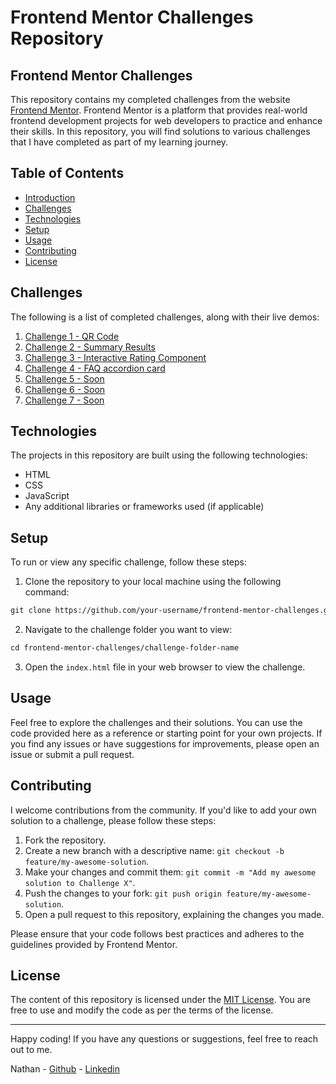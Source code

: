 # Frontend Mentor Challenges Repository

## Frontend Mentor Challenges

This repository contains my completed challenges from the website [Frontend Mentor](https://www.frontendmentor.io/). Frontend Mentor is a platform that provides real-world frontend development projects for web developers to practice and enhance their skills. In this repository, you will find solutions to various challenges that I have completed as part of my learning journey.

## Table of Contents

- [Introduction](#frontend-mentor-challenges-repository)
- [Challenges](#challenges)
- [Technologies](#technologies)
- [Setup](#setup)
- [Usage](#usage)
- [Contributing](#contributing)
- [License](#license)

## Challenges

The following is a list of completed challenges, along with their live demos:

1. [Challenge 1 - QR Code](https://github.com/n-kyu/frontendmentor-challenge/tree/main/qr-code-component-main)
2. [Challenge 2 - Summary Results](https://github.com/n-kyu/frontendmentor-challenge/tree/main/results-summary-component-main)
3. [Challenge 3 - Interactive Rating Component](https://github.com/n-kyu/frontendmentor-challenge/tree/main/interactive-rating-component-main)
4. [Challenge 4 - FAQ accordion card](https://github.com/n-kyu/frontendmentor-challenge/tree/main/faq-accordion-card-main)
5. [Challenge 5 - Soon](https://www.frontendmentor.io/challenges)
6. [Challenge 6 - Soon](https://www.frontendmentor.io/challenges)
7. [Challenge 7 - Soon](https://www.frontendmentor.io/challenges)

## Technologies

The projects in this repository are built using the following technologies:

- HTML
- CSS
- JavaScript
- Any additional libraries or frameworks used (if applicable)

## Setup

To run or view any specific challenge, follow these steps:

1. Clone the repository to your local machine using the following command:
   
```html
git clone https://github.com/your-username/frontend-mentor-challenges.git
```

2. Navigate to the challenge folder you want to view:
```html
cd frontend-mentor-challenges/challenge-folder-name
```


3. Open the `index.html` file in your web browser to view the challenge.

## Usage

Feel free to explore the challenges and their solutions. You can use the code provided here as a reference or starting point for your own projects. If you find any issues or have suggestions for improvements, please open an issue or submit a pull request.

## Contributing

I welcome contributions from the community. If you'd like to add your own solution to a challenge, please follow these steps:

1. Fork the repository.
2. Create a new branch with a descriptive name: `git checkout -b feature/my-awesome-solution`.
3. Make your changes and commit them: `git commit -m "Add my awesome solution to Challenge X"`.
4. Push the changes to your fork: `git push origin feature/my-awesome-solution`.
5. Open a pull request to this repository, explaining the changes you made.

Please ensure that your code follows best practices and adheres to the guidelines provided by Frontend Mentor.

## License

The content of this repository is licensed under the [MIT License](LICENSE). You are free to use and modify the code as per the terms of the license.

---

Happy coding! If you have any questions or suggestions, feel free to reach out to me.

Nathan -
[Github](https://github.com/n-kyu) -
[Linkedin](https://www.linkedin.com/in/n-kyu/)


